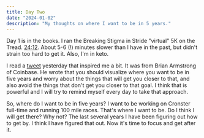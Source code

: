 ```yaml
---
title: Day Two
date: "2024-01-02"
description: "My thoughts on where I want to be in 5 years."
---
```


Day 1 is in the books. I ran the Breaking Stigma in Stride "virtual" 5K on the Tread. [24:12](https://runsignup.com/Race/Results/103197#resultSetId-411775;perpage:100). About 5-6 (!) minutes slower than I have in the past, but didn't strain too hard to get it. Also, I'm in keto.

I read a [tweet](https://x.com/Suhail/status/1741723975330492785?s=20) yesterday that inspired me a bit. It was from Brian Armstrong of Coinbase. He wrote that you should visualize where you want to be in five years and worry about the things that will get you closer to that, and also avoid the things that don't get you closer to that goal. I think that is powerful and I will try to remind myself every day to take that approach.

So, where do I want to be in five years? I want to be working on Cronster full-time and running 100 mile races. That's where I want to be. Do I think I will get there? Why not? The last several years I have been figuring out how to get by. I think I have figured that out. Now it's time to focus and get after it.